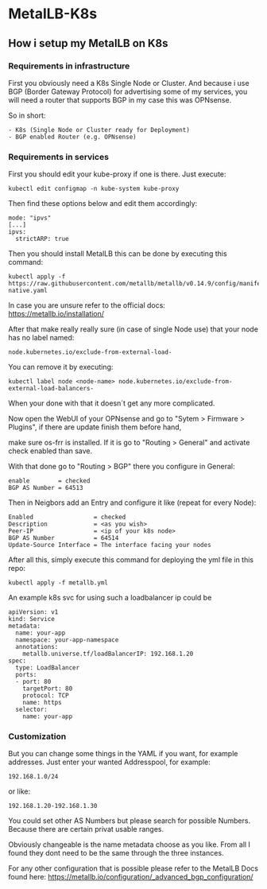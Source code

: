 # MetalLB-K8s

## How i setup my MetalLB on K8s

### Requirements in infrastructure

First you obviously need a K8s Single Node or Cluster.
And because i use BGP (Border Gateway Protocol) for advertising some of my services,
you will need a router that supports BGP in my case this was OPNsense.

So in short:
```
- K8s (Single Node or Cluster ready for Deployment)
- BGP enabled Router (e.g. OPNsense)
```

### Requirements in services

First you should edit your kube-proxy if one is there.
Just execute:

```
kubectl edit configmap -n kube-system kube-proxy
```
Then find these options below and edit them accordingly:
```
mode: "ipvs"
[...]
ipvs:
  strictARP: true
```

Then you should install MetalLB this can be done by executing this command:
```
kubectl apply -f https://raw.githubusercontent.com/metallb/metallb/v0.14.9/config/manifests/metallb-native.yaml
```
In case you are unsure refer to the official docs:
https://metallb.io/installation/

After that make really really sure (in case of single Node use) that your node has no label named:
```
node.kubernetes.io/exclude-from-external-load-
```
You can remove it by executing:
```
kubectl label node <node-name> node.kubernetes.io/exclude-from-external-load-balancers-
```
When your done with that it doesn´t get any more complicated.

Now open the WebUI of your OPNsense and go to "Sytem > Firmware > Plugins", if there are update finish them before hand,

make sure os-frr is installed. If it is go to "Routing > General" and activate check enabled than save.

With that done go to "Routing > BGP" there you configure in General:
```
enable        = checked
BGP AS Number = 64513
```
Then in Neigbors add an Entry and configure it like (repeat for every Node):
```
Enabled                 = checked
Description             = <as you wish>
Peer-IP                 = <ip of your k8s node>
BGP AS Number           = 64514
Update-Source Interface = The interface facing your nodes 
```
After all this, simply execute this command for deploying the yml file in this repo:
```
kubectl apply -f metallb.yml
```

An example k8s svc for using such a loadbalancer ip could be
```
apiVersion: v1
kind: Service
metadata:
  name: your-app
  namespace: your-app-namespace
  annotations:
    metallb.universe.tf/loadBalancerIP: 192.168.1.20
spec:
  type: LoadBalancer
  ports:
  - port: 80
    targetPort: 80
    protocol: TCP
    name: https
  selector:
    name: your-app
```

### Customization

But you can change some things in the YAML if you want, for example addresses.
Just enter your wanted Addresspool, for example:
```
192.168.1.0/24 
```
or like:
```
192.168.1.20-192.168.1.30
```

You could set other AS Numbers but please search for possible Numbers. Because there are certain privat usable ranges.

Obviously changeable is the name metadata choose as you like. From all I found they dont need to be the same through the three instances.

For any other configuration that is possible please refer to the MetalLB Docs found here:
https://metallb.io/configuration/_advanced_bgp_configuration/